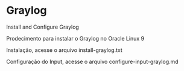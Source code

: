 # Graylog
Install and Configure Graylog

Prodecimento para instalar o Graylog no Oracle Linux 9

Instalação, acesse o arquivo install-graylog.txt

Configuração do Input, acesse o arquivo configure-input-graylog.md
